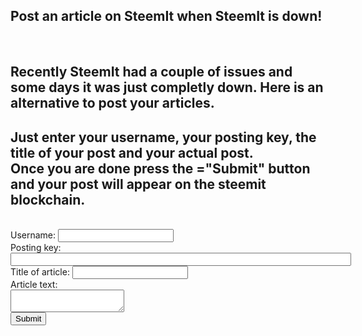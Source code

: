  
<html>
<head><title>Alternative posting page when SteemIt is down</title></head>
<body>
<h2>Post an article on SteemIt when SteemIt is down!</h2><br/>
<h2>Recently SteemIt had a couple of issues and some days it was just completly down. Here is an alternative to post your articles.</h2>
<h2>Just enter your username, your posting key, the title of your post and your actual post.<br>
Once you are done press the ="Submit" button and your post will appear on the steemit blockchain.</h2>
<br>
Username: <input id="username" type="text"><br/>
Posting key: <input id="postingKey" type="password" size="65"><br/>
Title of article: <input id="title" type="text"><br/>
Article text:<br/>
<textarea id="article"></textarea><br/>
<input type="submit" value="Submit">
</body>
</html>

<script src="https://cdn.steemjs.com/lib/latest/steem.min.js"></script>

<script language="JavaScript">
function postArticle()
{
  steem.broadcast.comment(
    document.getElementById('postingKey').value, // posting wif
    '', // author, leave blank for new post
    'steemtest', // first tag
    document.getElementById('username').value, // username
    'name-of-my-test-article-post', // permlink
    document.getElementById('title').value, // Title
    document.getElementById('article').value, // Body of post
    // json metadata (additional tags, app name, etc)
    { tags: ['secondtag'], app: 'steemjs-test!' },
    function (err, result) {
      if (err)
        alert('Failure! ' + err);
      else
        alert('Success!');
    }
  );
}
</script>
